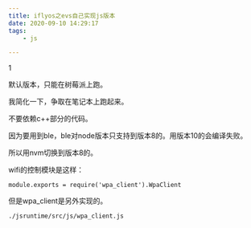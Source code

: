 ```yaml
---
title: iflyos之evs自己实现js版本
date: 2020-09-10 14:29:17
tags:
	- js

---
```


1

默认版本，只能在树莓派上跑。

我简化一下，争取在笔记本上跑起来。

不要依赖c++部分的代码。

因为要用到ble，ble对node版本只支持到版本8的。用版本10的会编译失败。

所以用nvm切换到版本8的。

wifi的控制模块是这样：

```
module.exports = require('wpa_client').WpaClient
```

但是wpa_client是另外实现的。

```
./jsruntime/src/js/wpa_client.js
```

